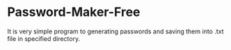 # Password-Maker-Free
It is very simple program to generating passwords and saving them into .txt file in specified directory. 

